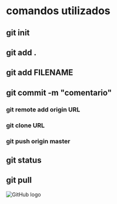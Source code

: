 # comandos utilizados
## git init
## git add .
## git add FILENAME
## git commit -m "comentario"
### git remote add origin URL
### git clone URL
### git push origin master
## git status
## git pull

![GitHub logo](http://2.bp.blogspot.com/-3l9-fR9pgYk/VakannJeMlI/AAAAAAAAKQk/DETk0Ow5ACY/s1600/skydreamkawaii%2Brilakkuma9.png)